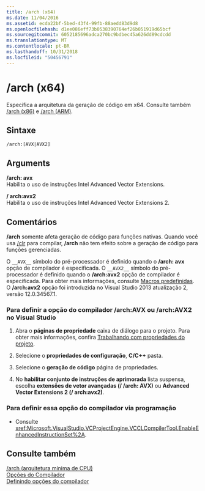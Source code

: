 ```yaml
---
title: /arch (x64)
ms.date: 11/04/2016
ms.assetid: ecda22bf-5bed-43f4-99fb-88aedd83d9d8
ms.openlocfilehash: d1ee086eff73b0538390764ef26b051919d65bcf
ms.sourcegitcommit: 6052185696adca270bc9bdbec45a626dd89cdcdd
ms.translationtype: MT
ms.contentlocale: pt-BR
ms.lasthandoff: 10/31/2018
ms.locfileid: "50456791"
---
```

# <a name="arch-x64"></a>/arch (x64)

Especifica a arquitetura da geração de código em x64. Consulte também [/arch (x86)](../../build/reference/arch-x86.md) e [/arch (ARM)](../../build/reference/arch-arm.md).

## <a name="syntax"></a>Sintaxe

```
/arch:[AVX|AVX2]
```

## <a name="arguments"></a>Arguments

**/arch: avx**<br/>
Habilita o uso de instruções Intel Advanced Vector Extensions.

**/ arch:avx2**<br/>
Habilita o uso de instruções Intel Advanced Vector Extensions 2.

## <a name="remarks"></a>Comentários

**/arch** somente afeta geração de código para funções nativas. Quando você usa [/clr](../../build/reference/clr-common-language-runtime-compilation.md) para compilar, **/arch** não tem efeito sobre a geração de código para funções gerenciadas.

O `__AVX__` símbolo do pré-processador é definido quando o **/arch: avx** opção de compilador é especificada. O `__AVX2__` símbolo do pré-processador é definido quando o **/arch:avx2** opção de compilador é especificada. Para obter mais informações, consulte [Macros predefinidas](../../preprocessor/predefined-macros.md). O **/arch:avx2** opção foi introduzida no Visual Studio 2013 atualização 2, versão 12.0.34567.1.

### <a name="to-set-the-archavx-or-archavx2-compiler-option-in-visual-studio"></a>Para definir a opção do compilador /arch:AVX ou /arch:AVX2 no Visual Studio

1. Abra o **páginas de propriedade** caixa de diálogo para o projeto. Para obter mais informações, confira [Trabalhando com propriedades do projeto](../../ide/working-with-project-properties.md).

1. Selecione o **propriedades de configuração**, **C/C++** pasta.

1. Selecione o **geração de código** página de propriedades.

1. No **habilitar conjunto de instruções de aprimorada** lista suspensa, escolha **extensões de vetor avançadas (/ /arch: AVX)** ou **Advanced Vector Extensions 2 (/ arch:avx2)**.

### <a name="to-set-this-compiler-option-programmatically"></a>Para definir essa opção do compilador via programação

- Consulte <xref:Microsoft.VisualStudio.VCProjectEngine.VCCLCompilerTool.EnableEnhancedInstructionSet%2A>.

## <a name="see-also"></a>Consulte também

[/arch (arquitetura mínima de CPU)](../../build/reference/arch-minimum-cpu-architecture.md)<br/>
[Opções do Compilador](../../build/reference/compiler-options.md)<br/>
[Definindo opções do compilador](../../build/reference/setting-compiler-options.md)